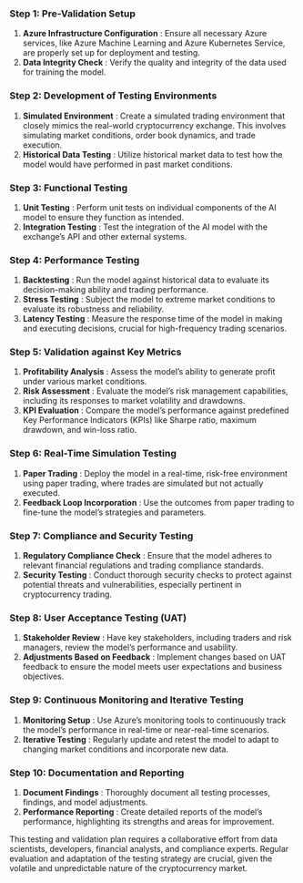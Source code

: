 ### Step 1: Pre-Validation Setup

1. **Azure Infrastructure Configuration** : Ensure all necessary Azure services, like Azure Machine Learning and Azure Kubernetes Service, are properly set up for deployment and testing.
2. **Data Integrity Check** : Verify the quality and integrity of the data used for training the model.

### Step 2: Development of Testing Environments

1. **Simulated Environment** : Create a simulated trading environment that closely mimics the real-world cryptocurrency exchange. This involves simulating market conditions, order book dynamics, and trade execution.
2. **Historical Data Testing** : Utilize historical market data to test how the model would have performed in past market conditions.

### Step 3: Functional Testing

1. **Unit Testing** : Perform unit tests on individual components of the AI model to ensure they function as intended.
2. **Integration Testing** : Test the integration of the AI model with the exchange’s API and other external systems.

### Step 4: Performance Testing

1. **Backtesting** : Run the model against historical data to evaluate its decision-making ability and trading performance.
2. **Stress Testing** : Subject the model to extreme market conditions to evaluate its robustness and reliability.
3. **Latency Testing** : Measure the response time of the model in making and executing decisions, crucial for high-frequency trading scenarios.

### Step 5: Validation against Key Metrics

1. **Profitability Analysis** : Assess the model’s ability to generate profit under various market conditions.
2. **Risk Assessment** : Evaluate the model’s risk management capabilities, including its responses to market volatility and drawdowns.
3. **KPI Evaluation** : Compare the model’s performance against predefined Key Performance Indicators (KPIs) like Sharpe ratio, maximum drawdown, and win-loss ratio.

### Step 6: Real-Time Simulation Testing

1. **Paper Trading** : Deploy the model in a real-time, risk-free environment using paper trading, where trades are simulated but not actually executed.
2. **Feedback Loop Incorporation** : Use the outcomes from paper trading to fine-tune the model’s strategies and parameters.

### Step 7: Compliance and Security Testing

1. **Regulatory Compliance Check** : Ensure that the model adheres to relevant financial regulations and trading compliance standards.
2. **Security Testing** : Conduct thorough security checks to protect against potential threats and vulnerabilities, especially pertinent in cryptocurrency trading.

### Step 8: User Acceptance Testing (UAT)

1. **Stakeholder Review** : Have key stakeholders, including traders and risk managers, review the model’s performance and usability.
2. **Adjustments Based on Feedback** : Implement changes based on UAT feedback to ensure the model meets user expectations and business objectives.

### Step 9: Continuous Monitoring and Iterative Testing

1. **Monitoring Setup** : Use Azure’s monitoring tools to continuously track the model’s performance in real-time or near-real-time scenarios.
2. **Iterative Testing** : Regularly update and retest the model to adapt to changing market conditions and incorporate new data.

### Step 10: Documentation and Reporting

1. **Document Findings** : Thoroughly document all testing processes, findings, and model adjustments.
2. **Performance Reporting** : Create detailed reports of the model’s performance, highlighting its strengths and areas for improvement.

This testing and validation plan requires a collaborative effort from data scientists, developers, financial analysts, and compliance experts. Regular evaluation and adaptation of the testing strategy are crucial, given the volatile and unpredictable nature of the cryptocurrency market.
